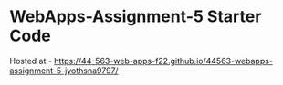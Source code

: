 # WebApps-Assignment-5 Starter Code

Hosted at - https://44-563-web-apps-f22.github.io/44563-webapps-assignment-5-jyothsna9797/
